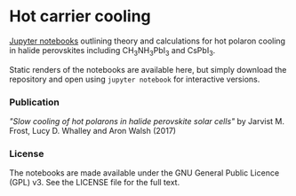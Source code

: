 # Hot carrier cooling

[Jupyter notebooks](http://jupyter.org) outlining theory and calculations for hot polaron cooling in halide perovskites including CH<sub>3</sub>NH<sub>3</sub>PbI<sub>3</sub> and CsPbI<sub>3</sub>.

Static renders of the notebooks are available here, but simply download the repository and open using `jupyter notebook` for interactive versions.

### Publication

_"Slow cooling of hot polarons in halide perovskite solar cells"_ by Jarvist M. Frost, Lucy D. Whalley and Aron Walsh (2017)


### License

The notebooks are made available under the GNU General Public Licence (GPL) v3. See the LICENSE file for the full text.